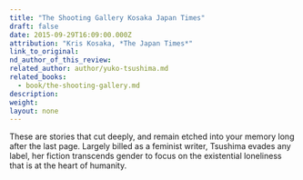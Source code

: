 ```yaml
---
title: "The Shooting Gallery Kosaka Japan Times"
draft: false
date: 2015-09-29T16:09:00.000Z
attribution: "Kris Kosaka, *The Japan Times*"
link_to_original:
nd_author_of_this_review:
related_author: author/yuko-tsushima.md
related_books:
  - book/the-shooting-gallery.md
description:
weight:
layout: none
---
```

These are stories that cut deeply, and remain etched into your memory long after the last page. Largely billed as a feminist writer, Tsushima evades any label, her fiction transcends gender to focus on the existential loneliness that is at the heart of humanity.

